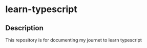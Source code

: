 # learn-typescript

## Description
This repository is for documenting my journet to learn typescript
